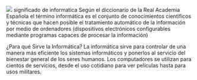 ![](https://image.slidesharecdn.com/nanotecnologiaytecnologiasinformaticas-131110072745-phpapp01/95/nanotecnologa-y-tecnologas-informticas-computacin-e-informtica-ii-2013-6-638.jpg?cb=1384068551)
significado de informatica
Según el diccionario de la Real Academia Española el término informática es el conjunto de conocimientos científicos y técnicas que hacen posible el tratamiento automático de la información por medio de ordenadores (dispositivos electrónicos configurables mediante programas capaces de procesar la información)

¿Para qué Sirve la Informática?
La informática sirve para controlar de una manera más eficiente los sistemas informáticos y ponerlos al servicio del bienestar general de los seres humanos. Los computadores se utilizan para cientos de servicios, desde el uso cotidiano para ver películas hasta para usos militares.

